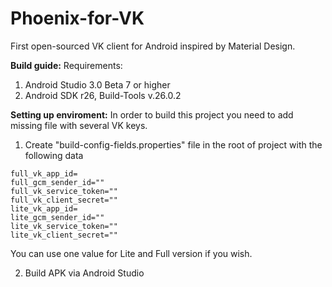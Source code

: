 # Phoenix-for-VK
First open-sourced VK client for Android inspired by Material Design.

<b>Build guide:</b>
Requirements:
  1) Android Studio 3.0 Beta 7 or higher
  2) Android SDK r26, Build-Tools v.26.0.2
  
<b>Setting up enviroment:</b>
In order to build this project you need to add missing file with several VK keys.

  1) Create "build-config-fields.properties" file in the root of project with the following data

```
full_vk_app_id=
full_gcm_sender_id=""
full_vk_service_token=""
full_vk_client_secret=""
lite_vk_app_id=
lite_gcm_sender_id=""
lite_vk_service_token=""
lite_vk_client_secret=""
```

You can use one value for Lite and Full version if you wish.

  2) Build APK via Android Studio
